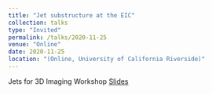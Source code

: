 ```yaml
---
title: "Jet substructure at the EIC"
collection: talks
type: "Invited"
permalink: /talks/2020-11-25
venue: "Online"
date: 2020-11-25
location: "(Online, University of California Riverside)"
---
```

Jets for 3D Imaging Workshop
[Slides](https://jdosbo.github.io/files/JetSubstructure3DImaging.pdf) 
